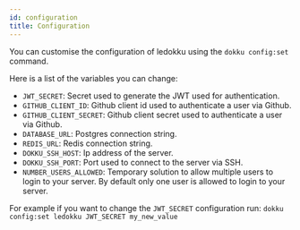 ```yaml
---
id: configuration
title: Configuration
---
```


You can customise the configuration of ledokku using the `dokku config:set` command.

Here is a list of the variables you can change:

- `JWT_SECRET`: Secret used to generate the JWT used for authentication.
- `GITHUB_CLIENT_ID`: Github client id used to authenticate a user via Github.
- `GITHUB_CLIENT_SECRET`: Github client secret used to authenticate a user via Github.
- `DATABASE_URL`: Postgres connection string.
- `REDIS_URL`: Redis connection string.
- `DOKKU_SSH_HOST`: Ip address of the server.
- `DOKKU_SSH_PORT`: Port used to connect to the server via SSH.
- `NUMBER_USERS_ALLOWED`: Temporary solution to allow multiple users to login to your server. By default only one user is allowed to login to your server.

For example if you want to change the `JWT_SECRET` configuration run: `dokku config:set ledokku JWT_SECRET my_new_value`
